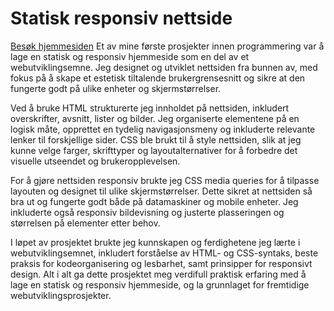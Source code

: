 # Statisk responsiv nettside
<a href="https://omar-massfih.github.io/statisk-responsiv-nettside/index.html" target="_blank">Besøk hjemmesiden</a>
Et av mine første prosjekter innen programmering var å lage en statisk og responsiv hjemmeside som en del av et webutviklingsemne. Jeg designet og utviklet nettsiden fra bunnen av, med fokus på å skape et estetisk tiltalende brukergrensesnitt og sikre at den fungerte godt på ulike enheter og skjermstørrelser.

Ved å bruke HTML strukturerte jeg innholdet på nettsiden, inkludert overskrifter, avsnitt, lister og bilder. Jeg organiserte elementene på en logisk måte, opprettet en tydelig navigasjonsmeny og inkluderte relevante lenker til forskjellige sider. CSS ble brukt til å style nettsiden, slik at jeg kunne velge farger, skrifttyper og layoutalternativer for å forbedre det visuelle utseendet og brukeropplevelsen.

For å gjøre nettsiden responsiv brukte jeg CSS media queries for å tilpasse layouten og designet til ulike skjermstørrelser. Dette sikret at nettsiden så bra ut og fungerte godt både på datamaskiner og mobile enheter. Jeg inkluderte også responsiv bildevisning og justerte plasseringen og størrelsen på elementer etter behov.

I løpet av prosjektet brukte jeg kunnskapen og ferdighetene jeg lærte i webutviklingsemnet, inkludert forståelse av HTML- og CSS-syntaks, beste praksis for kodeorganisering og lesbarhet, samt prinsipper for responsivt design. Alt i alt ga dette prosjektet meg verdifull praktisk erfaring med å lage en statisk og responsiv hjemmeside, og la grunnlaget for fremtidige webutviklingsprosjekter.
